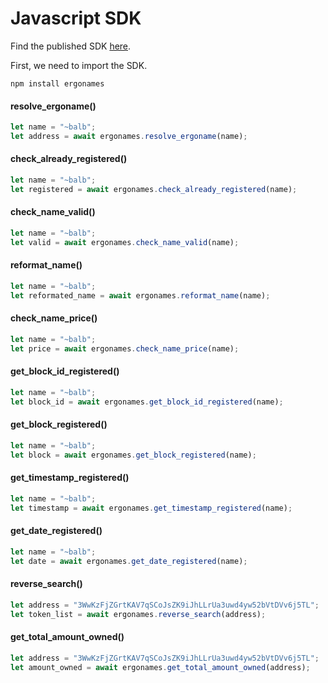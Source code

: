 # Javascript SDK

Find the published SDK [here](https://www.npmjs.com/package/ergonames).

First, we need to import the SDK.

```
npm install ergonames
```

#### resolve_ergoname()

```javascript
let name = "~balb";
let address = await ergonames.resolve_ergoname(name);
```

#### check_already_registered()

```javascript
let name = "~balb";
let registered = await ergonames.check_already_registered(name);
```

#### check_name_valid()

```javascript
let name = "~balb";
let valid = await ergonames.check_name_valid(name);
```

#### reformat_name()

```javascript
let name = "~balb";
let reformated_name = await ergonames.reformat_name(name);
```

#### check_name_price()

```javascript
let name = "~balb";
let price = await ergonames.check_name_price(name);
```

#### get_block_id_registered()

```javascript
let name = "~balb";
let block_id = await ergonames.get_block_id_registered(name);
```

#### get_block_registered()

```javascript
let name = "~balb";
let block = await ergonames.get_block_registered(name);
```

#### get_timestamp_registered()

```javascript
let name = "~balb";
let timestamp = await ergonames.get_timestamp_registered(name);
```

#### get_date_registered()

```javascript
let name = "~balb";
let date = await ergonames.get_date_registered(name);
```

#### reverse_search()

```javascript
let address = "3WwKzFjZGrtKAV7qSCoJsZK9iJhLLrUa3uwd4yw52bVtDVv6j5TL";
let token_list = await ergonames.reverse_search(address);
```

#### get_total_amount_owned()

```javascript
let address = "3WwKzFjZGrtKAV7qSCoJsZK9iJhLLrUa3uwd4yw52bVtDVv6j5TL";
let amount_owned = await ergonames.get_total_amount_owned(address);
```